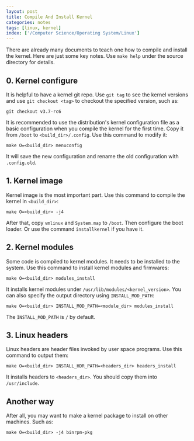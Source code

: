 ```yaml
---
layout: post
title: Compile And Install Kernel
categories: notes
tags: [linux, kernel]
index: ['/Computer Science/Operating System/Linux']
---
```


There are already many documents to teach one how to compile and install the kernel. Here are just some key notes. Use `make help` under the source directory for details.

## 0. Kernel configure

It is helpful to have a kernel git repo. Use `git tag` to see the kernel versions and use `git checkout <tag>` to checkout the specified version, such as:

    git checkout v3.7-rc6

It is recommended to use the distribution's kernel configuration file as a basic configuration when you compile the kernel for the first time. Copy it from `/boot` to `<build_dir>/.config`. Use this command to modify it:

    make O=<build_dir> menuconfig

It will save the new configuration and rename the old configuration with `.config.old`.

## 1. Kernel image

Kernel image is the most important part. Use this command to compile the kernel in `<build_dir>`:

    make O=<build_dir> -j4

After that, copy `vmlinux` and `System.map` to `/boot`. Then configure the boot loader. Or use the command `installkernel` if you have it.

## 2. Kernel modules

Some code is compiled to kernel modules. It needs to be installed to the system. Use this command to install kernel modules and firmwares: 

    make O=<build_dir> modules_install

It installs kernel modules under `/usr/lib/modules/<kernel_version>`. You can also specify the output directory using `INSTALL_MOD_PATH`:

    make O=<build_dir> INSTALL_MOD_PATH=<module_dir> modules_install

The `INSTALL_MOD_PATH` is `/` by default.

## 3. Linux headers

Linux headers are header files invoked by user space programs. Use this command to output them:

    make O=<build_dir> INSTALL_HDR_PATH=<headers_dir> headers_install

It installs headers to `<headers_dir>`. You should copy them into `/usr/include`.

## Another way

After all, you may want to make a kernel package to install on other machines. Such as:

    make O=<build_dir> -j4 binrpm-pkg

